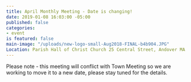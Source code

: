 ```yaml
---
title: April Monthly Meeting - Date is changing!
date: 2019-01-08 16:03:00 -05:00
published: false
categories:
- event
is featured: false
main-image: "/uploads/new-logo-small-Aug2018-FINAL-b4b904.JPG"
Location: Parish Hall of Christ Church 25 Central Street, Andover MA
---
```


Please note - this meeting will conflict with Town Meeting so we are working to move it to a new date, please stay tuned for the details.